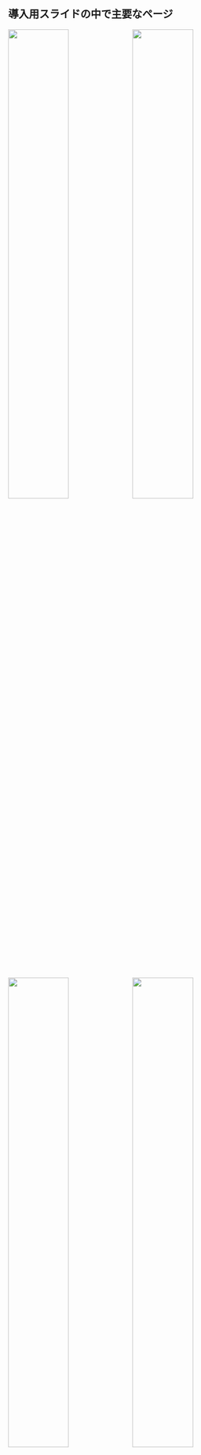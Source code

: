 ## 導入用スライドの中で主要なページ
<img src="https://github.com/user-attachments/assets/c6373b51-0f54-43e9-b040-e92209d435f1" width="49.5%">
<img src="https://github.com/user-attachments/assets/9440d56b-aca1-4e66-829d-e1305311cfaf" width="49.5%">
<img src="https://github.com/user-attachments/assets/c4e2b6a4-dca9-4175-9d8a-bb84822c6810" width="49.5%">
<img src="https://github.com/user-attachments/assets/b218b205-73c7-4f89-a8aa-c08946378ef3" width="49.5%">
